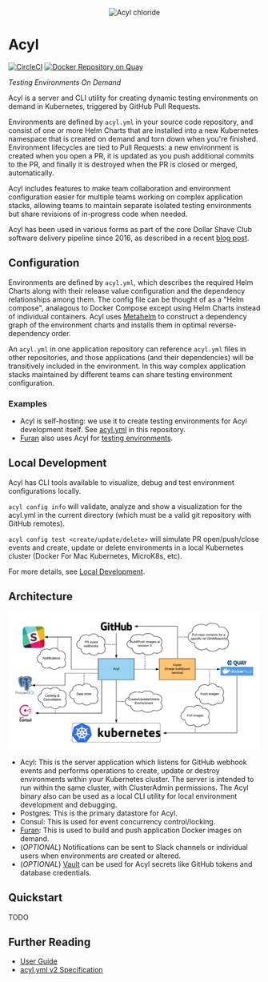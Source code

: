 <p align="center">
<img with="290" height="233" src="https://s3.amazonaws.com/dsc-misc/img/acyl.png" alt="Acyl chloride" />
</p>

# Acyl
[![CircleCI](https://circleci.com/gh/dollarshaveclub/acyl.svg?style=svg&circle-token=e02d60ca20107ad11a982978184233225c909541)](https://circleci.com/gh/dollarshaveclub/acyl)
[![Docker Repository on Quay](https://quay.io/repository/dollarshaveclub/acyl/status?token=7750d7c3-5f1f-4d90-82c4-6b32dbd591a1 "Docker Repository on Quay")](https://quay.io/repository/dollarshaveclub/acyl)

*Testing Environments On Demand*


Acyl is a server and CLI utility for creating dynamic testing environments on demand in Kubernetes, triggered by GitHub Pull Requests.

Environments are defined by `acyl.yml` in your source code repository, and consist of one or more Helm Charts that are installed into a new Kubernetes namespace that is created on demand and torn down when you're finished. Environment lifecycles are tied to Pull Requests: a new environment is created when you open a PR, it is updated as you push additional commits to the PR, and finally it is destroyed when the PR is closed or merged, automatically.

Acyl includes features to make team collaboration and environment configuration easier for multiple teams working on complex application stacks, allowing teams to maintain separate isolated testing environments but share revisions of in-progress code when needed.

Acyl has been used in various forms as part of the core Dollar Shave Club software delivery pipeline since 2016, as described in a recent [blog post](https://engineering.dollarshaveclub.com/qa-environments-on-demand-with-kubernetes-5a571b4e273c).

## Configuration

Environments are defined by `acyl.yml`, which describes the required Helm Charts along with their release value configuration and the dependency relationships among them. The config file can be thought of as a "Helm compose", analagous to Docker Compose except using Helm Charts instead of individual containers. Acyl uses [Metahelm](https://github.com/dollarshaveclub/metahelm) to construct a dependency graph of the environment charts and installs them in optimal reverse-dependency order.

An `acyl.yml` in one application repository can reference `acyl.yml` files in other repositories, and those applications (and their dependencies) will be transitively included in the environment. In this way complex application stacks maintained by different teams can share testing environment configuration.

### Examples

- Acyl is self-hosting: we use it to create testing environments for Acyl development itself. See [acyl.yml](https://github.com/dollarshaveclub/acyl/blob/readme/acyl.yml) in this repository.
- [Furan](https://github.com/dollarshaveclub/furan) also uses Acyl for [testing environments](https://github.com/dollarshaveclub/furan/blob/master/acyl.yml).

## Local Development

Acyl has CLI tools available to visualize, debug and test environment configurations locally.

`acyl config info` will validate, analyze and show a visualization for the acyl.yml in the current directory (which must be a valid git repository with GitHub remotes).

`acyl config test <create/update/delete>` will simulate PR open/push/close events and create, update or delete environments in a local Kubernetes cluster (Docker For Mac Kubernetes, MicroK8s, etc).

For more details, see [Local Development](https://github.com/dollarshaveclub/acyl/wiki/Local-Development).

## Architecture

![Architecture](doc/acyl_architecture.png?raw=true)

- Acyl: This is the server application which listens for GitHub webhook events and performs operations to create, update or destroy environments within your Kubernetes cluster. The server is intended to run within the same cluster, with ClusterAdmin permissions. The Acyl binary also can be used as a local CLI utility for local environment development and debugging.
- Postgres: This is the primary datastore for Acyl.
- Consul: This is used for event concurrency control/locking.
- [Furan](https://github.com/dollarshaveclub/furan): This is used to build and push application Docker images on demand.
- (*OPTIONAL*) Notifications can be sent to Slack channels or individual users when environments are created or altered.
- (*OPTIONAL*) [Vault](https://www.vaultproject.io/) can be used for Acyl secrets like GitHub tokens and database credentials.

## Quickstart

TODO

## Further Reading
- [User Guide](https://github.com/dollarshaveclub/acyl/wiki/User-Guide)
- [acyl.yml v2 Specification](https://github.com/dollarshaveclub/acyl/wiki/Acyl.yml-V2-Specification)

